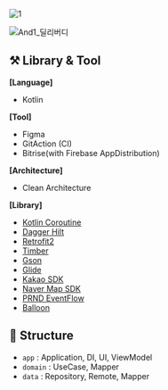 ![1](https://user-images.githubusercontent.com/53253298/139560975-acdffd54-a72d-4cd8-840d-f586da9eb812.jpg)

![And1_딜리버디](https://user-images.githubusercontent.com/53253298/149618714-bed8b2a6-1c07-476c-9d15-c58b91b07614.png)

## ⚒️ Library & Tool

**[Language]**

- Kotlin

**[Tool]**

- Figma
- GitAction (CI)
- Bitrise(with Firebase AppDistribution)

**[Architecture]**

- Clean Architecture

**[Library]**

- [Kotlin Coroutine](https://kotlinlang.org/docs/coroutines-overview.html)
- [Dagger Hilt](https://developer.android.com/training/dependency-injection/hilt-android)
- [Retrofit2](https://square.github.io/retrofit/)
- [Timber](https://github.com/JakeWharton/timber)
- [Gson](https://github.com/google/gson)
- [Glide](https://github.com/bumptech/glide)
- [Kakao SDK](https://developers.kakao.com/docs/latest/ko/getting-started/sdk-android)
- [Naver Map SDK](https://www.ncloud.com/product/applicationService/maps)
- [PRND EventFlow](https://medium.com/prnd/mvvm%EC%9D%98-viewmodel%EC%97%90%EC%84%9C-%EC%9D%B4%EB%B2%A4%ED%8A%B8%EB%A5%BC-%EC%B2%98%EB%A6%AC%ED%95%98%EB%8A%94-%EB%B0%A9%EB%B2%95-6%EA%B0%80%EC%A7%80-31bb183a88ce)
- [Balloon](https://github.com/skydoves/Balloon)

## 🦴 Structure

- `app`    : Application, DI, UI, ViewModel
- `domain` : UseCase, Mapper
- `data`   : Repository, Remote, Mapper

